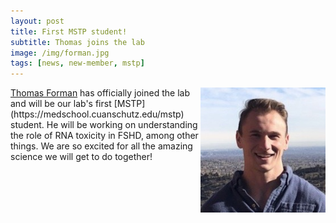 ```yaml
---
layout: post
title: First MSTP student!
subtitle: Thomas joins the lab
image: /img/forman.jpg
tags: [news, new-member, mstp]
---
```

<img align="right" src="/img/forman.jpg" style="width:200px !important;height:200px !important;" />
<a href="/docs/forman-cv.pdf">Thomas Forman</a> has officially joined the lab and will be our lab's first [MSTP](https://medschool.cuanschutz.edu/mstp) student. He will be working on understanding the role of RNA toxicity in FSHD, among other things. We are so excited for all the amazing science we will get to do together! 
<br>
<br>
